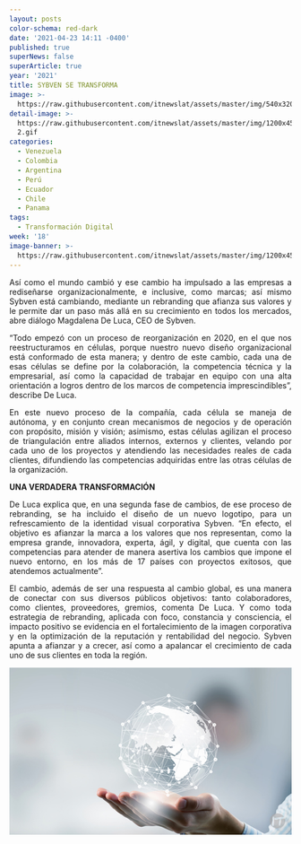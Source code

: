 ```yaml
---
layout: posts
color-schema: red-dark
date: '2021-04-23 14:11 -0400'
published: true
superNews: false
superArticle: true
year: '2021'
title: SYBVEN SE TRANSFORMA
image: >-
  https://raw.githubusercontent.com/itnewslat/assets/master/img/540x320/Mundo-Sybase-p.jpg
detail-image: >-
  https://raw.githubusercontent.com/itnewslat/assets/master/img/1200x450/banner-animado-ITnews-conpartners
  2.gif
categories:
  - Venezuela
  - Colombia
  - Argentina
  - Perú
  - Ecuador
  - Chile
  - Panama
tags:
  - Transformación Digital
week: '18'
image-banner: >-
  https://raw.githubusercontent.com/itnewslat/assets/master/img/1200x450/banner-animado-ITnews-conpartners.gif
---
```

<p style="text-align: justify;">Así como el mundo cambió y ese cambio ha impulsado a las empresas a rediseñarse organizacionalmente, e inclusive, como marcas; así mismo Sybven está cambiando, mediante un rebranding que afianza sus valores y le permite dar un paso más allá en su crecimiento en todos los mercados, abre diálogo Magdalena De Luca, CEO de Sybven.</p>
<p style="text-align: justify;">“Todo empezó con un proceso de reorganización en 2020, en el que nos reestructuramos en células, porque nuestro nuevo diseño organizacional está conformado de esta manera; y dentro de este cambio, cada una de esas células se define por la colaboración, la competencia técnica y la empresarial, así como la capacidad de trabajar en equipo con una alta orientación a logros dentro de los marcos de competencia imprescindibles”, describe De Luca.</p>
<p style="text-align: justify;">En este nuevo proceso de la compañía, cada célula se maneja de autónoma, y en conjunto crean mecanismos de negocios y de operación con propósito, misión y visión; asimismo, estas células agilizan el proceso de triangulación entre aliados internos, externos y clientes, velando por cada uno de los proyectos y atendiendo las necesidades reales de cada clientes, difundiendo las competencias adquiridas entre las otras células de la organización.</p>
<p style="text-align: justify;"><strong>UNA VERDADERA TRANSFORMACIÓN</strong></p>
<p style="text-align: justify;">De Luca explica que, en una segunda fase de cambios, de ese proceso de rebranding, se ha incluido el diseño de un nuevo logotipo, para un refrescamiento de la identidad visual corporativa Sybven. “En efecto, el objetivo es afianzar la marca a los valores que nos representan, como la empresa grande, innovadora, experta, ágil, y digital, que cuenta con las competencias para atender de manera asertiva los cambios que impone el nuevo entorno, en los más de 17 países con proyectos exitosos, que atendemos actualmente”.</p>
<p style="text-align: justify;">El cambio, además de ser una respuesta al cambio global, es una manera de conectar con sus diversos públicos objetivos: tanto colaboradores, como clientes, proveedores, gremios, comenta De Luca. Y como toda estrategia de rebranding, aplicada con foco, constancia y consciencia, el impacto positivo se evidencia en el fortalecimiento de la imagen corporativa y en la optimización de la reputación y rentabilidad del negocio. Sybven apunta a afianzar y a crecer, así como a apalancar el crecimiento de cada uno de sus clientes en toda la región.</p>

![](https://raw.githubusercontent.com/itnewslat/assets/master/img/540x320/Mundo-Sybase-p.jpg)

<img src="https://tracker.metricool.com/c3po.jpg?hash=56f88a41e39ab42c063cc51676587a04" alt="" />
